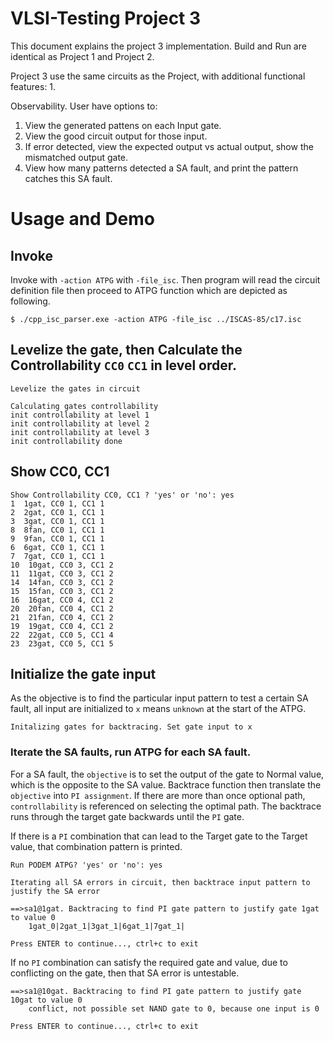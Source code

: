 # VLSI-Testing Project 3

This document explains the project 3 implementation. Build and Run are identical as Project 1 and Project 2.

Project 3 use the same circuits as the Project, with additional functional features:
1. 

Observability. User have options to:
1.  View the generated pattens on each Input gate.
2.  View the good circuit output for those input.
3.  If error detected, view the expected output vs actual output, show the mismatched output gate.
4.  View how many patterns detected a SA fault, and print the pattern catches this SA fault.


# Usage and Demo
## Invoke

Invoke with `-action ATPG` with `-file_isc`. Then program will read the circuit definition file then proceed to ATPG function which are depicted as following.

```
$ ./cpp_isc_parser.exe -action ATPG -file_isc ../ISCAS-85/c17.isc 
```

## Levelize the gate, then Calculate the Controllability `CC0` `CC1` in level order.

```
Levelize the gates in circuit

Calculating gates controllability
init controllability at level 1
init controllability at level 2
init controllability at level 3
init controllability done
```

## Show CC0, CC1
```
Show Controllability CC0, CC1 ? 'yes' or 'no': yes
1  1gat, CC0 1, CC1 1
2  2gat, CC0 1, CC1 1
3  3gat, CC0 1, CC1 1
8  8fan, CC0 1, CC1 1
9  9fan, CC0 1, CC1 1
6  6gat, CC0 1, CC1 1
7  7gat, CC0 1, CC1 1
10  10gat, CC0 3, CC1 2
11  11gat, CC0 3, CC1 2
14  14fan, CC0 3, CC1 2
15  15fan, CC0 3, CC1 2
16  16gat, CC0 4, CC1 2
20  20fan, CC0 4, CC1 2
21  21fan, CC0 4, CC1 2
19  19gat, CC0 4, CC1 2
22  22gat, CC0 5, CC1 4
23  23gat, CC0 5, CC1 5
```

## Initialize the gate input
As the objective is to find the particular input pattern to test a certain SA fault,  all input are initialized to `x` means `unknown` at the start of the ATPG.
```
Initalizing gates for backtracing. Set gate input to x
```

### Iterate the SA faults, run ATPG for each SA fault.
For a SA fault, the `objective` is to set the output of the gate to Normal value, which is the opposite to the SA value. Backtrace function then translate the `objective` into `PI assignment`. If there are more than once optional path, `controllability` is referenced on selecting the optimal path. The backtrace runs through the target gate backwards until the `PI` gate.


If there is a `PI` combination that can lead to the Target gate to the Target value, that combination pattern is printed.
```
Run PODEM ATPG? 'yes' or 'no': yes

Iterating all SA errors in circuit, then backtrace input pattern to justify the SA error

==>sa1@1gat. Backtracing to find PI gate pattern to justify gate 1gat to value 0
	1gat_0|2gat_1|3gat_1|6gat_1|7gat_1|

Press ENTER to continue..., ctrl+c to exit
```

If no `PI` combination can satisfy the required gate and value, due to conflicting on the gate, then that SA error is untestable.

```
==>sa1@10gat. Backtracing to find PI gate pattern to justify gate 10gat to value 0
	conflict, not possible set NAND gate to 0, because one input is 0

Press ENTER to continue..., ctrl+c to exit
```

